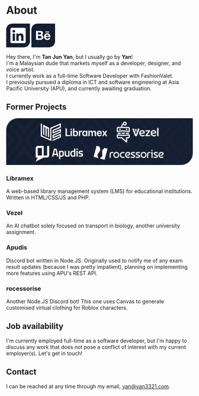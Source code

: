 # About

[![currentProjects](./img/Icon_LinkedIn.png)](https://linkedin.com/in/yan3321) [![currentProjects](./img/Icon_Behance.png)](https://behance.net/yan3321)

Hey there, I'm **Tan Jun Yan**, but I usually go by **Yan**!  
I'm a Malaysian dude that markets myself as a developer, designer, and voice artist.  
I currently work as a full-time Software Developer with FashionValet.  
I previously pursued a diploma in ICT and software engineering at Asia Pacific University (APU), and currently awaiting graduation.  

## Former Projects

![currentProjects](./img/CurrentProjects_128.png)

### Libramex

A web-based library management system (LMS) for educational institutions. Written in HTML/CSS/JS and PHP. 

### Vezel

An AI chatbot solely focused on transport in biology, another university assignment.  

### Apudis

Discord bot written in Node.JS. Originally used to notify me of any exam result updates (because I was pretty impatient), planning on implementing more features using APU's REST API.

### rocessorise

Another Node.JS Discord bot! This one uses Canvas to generate customised virtual clothing for Roblox characters.

## Job availability

I'm currently employed full-time as a software developer, but I'm happy to discuss any work that does not pose a conflict of interest with my current employer(s). Let's get in touch!

## Contact

I can be reached at any time through my email, yan@yan3321.com.
